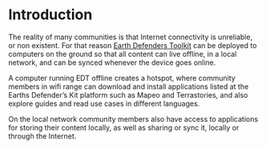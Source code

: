 # Introduction

The reality of many communities is that Internet connectivity is unreliable, or non existent. For that reason [Earth Defenders Toolkit](https://earthdefenderstoolkit.com/) can be deployed to computers on the ground so that all content can live offline, in a local network, and can be synced whenever the device goes online.

A computer running EDT offline creates a hotspot, where community members in wifi range can download and install applications listed at the Earths Defender’s Kit platform such as Mapeo and Terrastories, and also explore guides and read use cases in different languages.

On the local network community members also have access to applications for storing their content locally, as well as sharing or sync it, locally or through the Internet.
